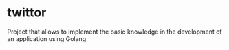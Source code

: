 # twittor

Project that allows to implement the basic knowledge in the development of an application using Golang
